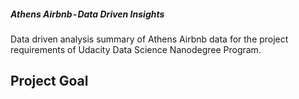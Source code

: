 ##### Athens Airbnb - Data Driven Insights
Data driven analysis summary of Athens Airbnb data for the project requirements of Udacity Data Science Nanodegree Program.

## Project Goal

